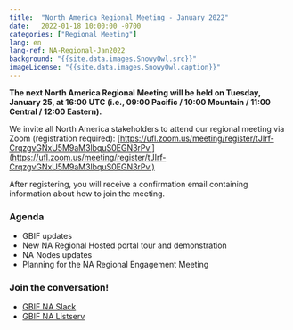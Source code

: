 ```yaml
---
title:  "North America Regional Meeting - January 2022"
date:   2022-01-18 10:00:00 -0700
categories: ["Regional Meeting"]
lang: en
lang-ref: NA-Regional-Jan2022
background: "{{site.data.images.SnowyOwl.src}}"
imageLicense: "{{site.data.images.SnowyOwl.caption}}"
---
```


**The next North America Regional Meeting will be held on Tuesday, January 25, at 16:00 UTC (i.e., 09:00 Pacific / 10:00 Mountain / 11:00 Central / 12:00 Eastern).**

We invite all North America stakeholders to attend our regional meeting via Zoom (registration required): [https://ufl.zoom.us/meeting/register/tJIrf-CrqzgvGNxU5M9aM3lbquS0EGN3rPvl](https://ufl.zoom.us/meeting/register/tJIrf-CrqzgvGNxU5M9aM3lbquS0EGN3rPvl)

After registering, you will receive a confirmation email containing information about how to join the meeting.

### Agenda
* GBIF updates
* New NA Regional Hosted portal tour and demonstration
* NA Nodes updates
* Planning for the NA Regional Engagement Meeting

### Join the conversation!
* [GBIF NA Slack](https://join.slack.com/t/gbif-north-america/shared_invite/zt-w5etdc1s-q1DBOYQ5WUCYTj4t~nLk1A)
* [GBIF NA Listserv](https://groups.google.com/g/gbif-na)

<!--- ### Materials and resources from the meeting (view only): --->
